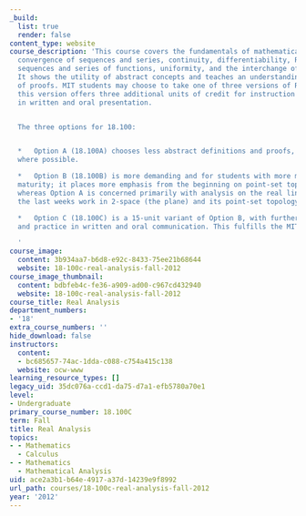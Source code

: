 ```yaml
---
_build:
  list: true
  render: false
content_type: website
course_description: 'This course covers the fundamentals of mathematical analysis:
  convergence of sequences and series, continuity, differentiability, Riemann integral,
  sequences and series of functions, uniformity, and the interchange of limit operations.
  It shows the utility of abstract concepts and teaches an understanding and construction
  of proofs. MIT students may choose to take one of three versions of Real Analysis;
  this version offers three additional units of credit for instruction and practice
  in written and oral presentation.


  The three options for 18.100:


  *   Option A (18.100A) chooses less abstract definitions and proofs, and gives applications
  where possible.

  *   Option B (18.100B) is more demanding and for students with more mathematical
  maturity; it places more emphasis from the beginning on point-set topology and n-space,
  whereas Option A is concerned primarily with analysis on the real line, saving for
  the last weeks work in 2-space (the plane) and its point-set topology.

  *   Option C (18.100C) is a 15-unit variant of Option B, with further instruction
  and practice in written and oral communication. This fulfills the MIT CI requirement.

  '
course_image:
  content: 3b934aa7-b6d8-e92c-8433-75ee21b68644
  website: 18-100c-real-analysis-fall-2012
course_image_thumbnail:
  content: bdbfeb4c-fe36-a909-ad00-c967cd432940
  website: 18-100c-real-analysis-fall-2012
course_title: Real Analysis
department_numbers:
- '18'
extra_course_numbers: ''
hide_download: false
instructors:
  content:
  - bc685657-74ac-1dda-c088-c754a415c138
  website: ocw-www
learning_resource_types: []
legacy_uid: 35dc076a-ccd1-da75-d7a1-efb5780a70e1
level:
- Undergraduate
primary_course_number: 18.100C
term: Fall
title: Real Analysis
topics:
- - Mathematics
  - Calculus
- - Mathematics
  - Mathematical Analysis
uid: ace2a3b1-b64e-4917-a37d-14239e9f8992
url_path: courses/18-100c-real-analysis-fall-2012
year: '2012'
---
```

